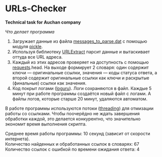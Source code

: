 # URLs-Checker
**Technical task for Auchan company**

*Что делает программа*  
1. Загружает данные из файла [messages_to_parse.dat](/messages_to_parse.dat)
с помощью модуля [pickle](https://docs.python.org/3/library/pickle.html).
2. Используя библиотеку [URLExtract](https://pypi.org/project/urlextract/)
парсит данные и вытаскивает оттуда все URL адреса.
3. Каждый из этих адресов проверяет на доступность с помощью
[requests](https://requests.readthedocs.io/en/latest/).head.
На выходе формирует 2 словаря: один содержит ключи — оригинальные ссылки,
значения — коды статуса ответа, а второй содержит
оригинальные ссылки как ключи и раскрытые (финальные) ссылки как значения.
4. Код покрыт логами ([loguru](https://loguru.readthedocs.io/en/stable/index.html)).
Логи сохраняются в файл.
Каждые 5 минут при работе программы создаётся новый файл с логами.
А файлы логов, которые старше 20 минут, удаляются автоматом.

В работе программы используются потоки
([threading](https://docs.python.org/3/library/threading.html))
для отмизации работы со ссылками.
Чтобы поочерёдно не ждать завершения обработки каждой,
это делается конкурентно, что значительно экономит
время выполнения скрипта.

Среднее время работы программы: 10 секунд (зависит от скорости интернета).  
Количество найденных и обработанных ссылок в словарях: 67  
Количество ссылок с ошибкой по времени ожидания ответа: 4
